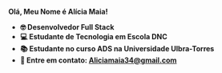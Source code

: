 <strong>Olá, Meu Nome é Alícia Maia!<strong/>

- 🤓 Desenvolvedor Full Stack
- 💻 Estudante de Tecnologia em Escola DNC
- 📚 Estudante no curso ADS na Universidade Ulbra-Torres
- 📧 Entre em contato: Aliciamaia34@gmail.com

<!---
Aliciamaiaa/Aliciamaiaa is a ✨ special ✨ repository because its `README.md` (this file) appears on your GitHub profile.
You can click the Preview link to take a look at your changes.
--->
